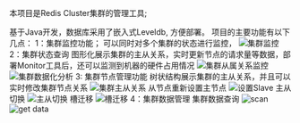 本项目是Redis Cluster集群的管理工具;

基于Java开发，数据库采用了嵌入式Leveldb, 方便部署。
项目的主要功能有以下几点：
1：集群监控功能；
    可以同时对多个集群的状态进行监控，
    ![集群监控](https://git.oschina.net/uploads/images/2017/0419/170942_b0e86736_37113.jpeg "集群监控")
2：集群状态查询
    图形化展示集群的主从关系，实时更新节点的请求量等数据，部署Monitor工具后，还可以监测到机器的硬件占用情况
    ![集群从属关系监控](https://git.oschina.net/uploads/images/2017/0419/171259_82ccbfa8_37113.jpeg "集群从属关系监控")
    ![集群数据化分析](https://git.oschina.net/uploads/images/2017/0419/171333_2e5a44a0_37113.jpeg "集群数据化分析")
3: 集群节点管理功能
    树状结构展示集群的主从关系，并且可以实时修改集群节点关系
    ![集群主从关系](https://git.oschina.net/uploads/images/2017/0419/171531_da3fddf2_37113.jpeg "集群主从关系")
    从节点重新设置主节点
    ![设置Slave](https://git.oschina.net/uploads/images/2017/0419/171830_099b87a2_37113.jpeg "设置Slave")
    主从切换
    ![主从切换](https://git.oschina.net/uploads/images/2017/0419/171902_d8c8dc2b_37113.jpeg "主从切换")
    槽迁移
    ![槽迁移](https://git.oschina.net/uploads/images/2017/0419/171930_a40b6533_37113.jpeg "槽迁移")
4：集群数据管理
    集群数据查询
    ![scan](https://git.oschina.net/uploads/images/2017/0419/172117_a7256d26_37113.jpeg "scan")
    ![get data](https://git.oschina.net/uploads/images/2017/0419/172133_94c81f28_37113.jpeg "get data")